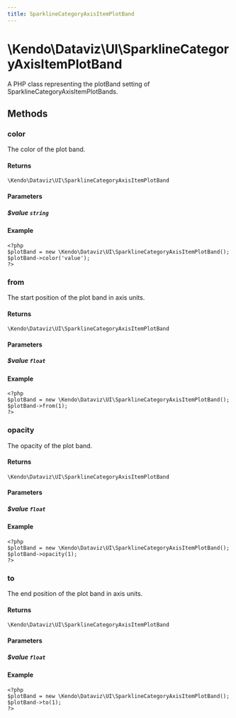 ```yaml
---
title: SparklineCategoryAxisItemPlotBand
---
```


# \Kendo\Dataviz\UI\SparklineCategoryAxisItemPlotBand

A PHP class representing the plotBand setting of SparklineCategoryAxisItemPlotBands.


## Methods

### color
The color of the plot band.

#### Returns
`\Kendo\Dataviz\UI\SparklineCategoryAxisItemPlotBand`

#### Parameters

##### $value `string`



#### Example 
    <?php
    $plotBand = new \Kendo\Dataviz\UI\SparklineCategoryAxisItemPlotBand();
    $plotBand->color('value');
    ?>

### from
The start position of the plot band in axis units.

#### Returns
`\Kendo\Dataviz\UI\SparklineCategoryAxisItemPlotBand`

#### Parameters

##### $value `float`



#### Example 
    <?php
    $plotBand = new \Kendo\Dataviz\UI\SparklineCategoryAxisItemPlotBand();
    $plotBand->from(1);
    ?>

### opacity
The opacity of the plot band.

#### Returns
`\Kendo\Dataviz\UI\SparklineCategoryAxisItemPlotBand`

#### Parameters

##### $value `float`



#### Example 
    <?php
    $plotBand = new \Kendo\Dataviz\UI\SparklineCategoryAxisItemPlotBand();
    $plotBand->opacity(1);
    ?>

### to
The end position of the plot band in axis units.

#### Returns
`\Kendo\Dataviz\UI\SparklineCategoryAxisItemPlotBand`

#### Parameters

##### $value `float`



#### Example 
    <?php
    $plotBand = new \Kendo\Dataviz\UI\SparklineCategoryAxisItemPlotBand();
    $plotBand->to(1);
    ?>

